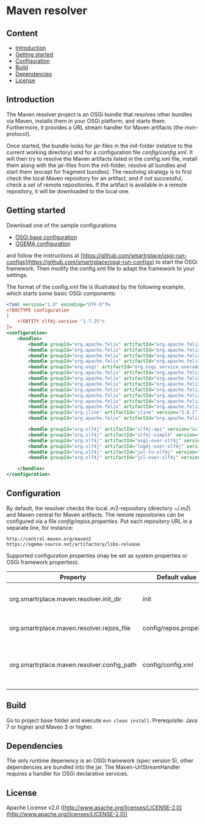 # Maven resolver

## Content
* [Introduction](#introduction)
* [Getting started](#getting-started)
* [Configuration](#configuration)
* [Build](#build)
* [Dependencies](#dependencies)
* [License](#license)

## Introduction
The Maven resolver project is an OSGi bundle that resolves other bundles via Maven, installs them in your OSGi platform, and starts them. Furthermore, it provides a URL stream handler for Maven artifacts (the *mvn*-protocol).

Once started, the bundle looks for jar-files in the *init*-folder (relative to the current working directory) and for a configuration file *config/config.xml*. It will then try to resolve the Maven artifacts listed in the config.xml file, install them along with the jar-files from the init-folder, resolve all bundles and start them (except for fragment bundles). The resolving strategy is to first check the local Maven repository for an artifact, and if not successful, check a set of remote repositories. If the artifact is available in a remote repository, it will be downloaded to the local one. 

## Getting started

Download one of the sample configurations
* [OSGi base configuration](https://github.com/smartrplace/osgi-run-configs/raw/master/rundir-osgi/rundir-osgi.zip)
* [OGEMA configuration](https://github.com/smartrplace/osgi-run-configs/raw/master/rundir-ogema-felix/rundir-ogema-felix.zip)

and follow the instructions at [https://github.com/smartrplace/osgi-run-configs](https://github.com/smartrplace/osgi-run-configs) to start the OSGi framework. Then modify the config.xml file to adapt the framework to your settings.

The format of the config.xml file is illustrated by the following example, which starts some basic OSGi components:

```xml
<?xml version="1.0" encoding="UTF-8"?>
<!DOCTYPE configuration 
[
	<!ENTITY slf4j-version "1.7.25">
]>
<configuration>
	<bundles>
		<bundle groupId="org.apache.felix" artifactId="org.apache.felix.framework.security" version="2.6.0" startLevel="1" />
		<bundle groupId="org.apache.felix" artifactId="org.apache.felix.scr" version="2.0.12" startLevel="2" />
		<bundle groupId="org.apache.felix" artifactId="org.apache.felix.configadmin" version="1.8.14" startLevel="2" />
		<bundle groupId="org.apache.felix" artifactId="org.apache.felix.metatype" version="1.1.2" startLevel="2" />
 		<bundle groupId="org.osgi" artifactId="org.osgi.service.useradmin" version="1.1.0" startLevel="2" />
		<bundle groupId="org.apache.felix" artifactId="org.apache.felix.useradmin" version="1.0.3" startLevel="2" />
		<bundle groupId="org.apache.felix" artifactId="org.apache.felix.useradmin.filestore" version="1.0.2" startLevel="2" />
		<bundle groupId="org.apache.felix" artifactId="org.apache.felix.fileinstall" version="3.6.0" startLevel="2" />
		<bundle groupId="org.apache.felix" artifactId="org.apache.felix.http.servlet-api" version="1.1.2" startLevel="2" />
		<bundle groupId="org.apache.felix" artifactId="org.apache.felix.eventadmin" version="1.4.8" startLevel="2" />
		<bundle groupId="org.apache.felix" artifactId="org.apache.felix.gogo.runtime" version="1.0.10" startLevel="2" />
		<bundle groupId="org.apache.felix" artifactId="org.apache.felix.gogo.command" version="1.0.2" startLevel="2" />
	 	<bundle groupId="org.jline" artifactId="jline" version="3.6.1" startLevel="2" />
		<bundle groupId="org.apache.felix" artifactId="org.apache.felix.gogo.jline" version="1.0.10" startLevel="3" /> 

		<bundle groupId="org.slf4j" artifactId="slf4j-api" version="&slf4j-version;" startLevel="1"/>
		<bundle groupId="org.slf4j" artifactId="slf4j-simple" version="&slf4j-version;" startLevel="1"/>
		<bundle groupId="org.slf4j" artifactId="osgi-over-slf4j" version="&slf4j-version;" startLevel="1"/>
		<bundle groupId="org.slf4j" artifactId="log4j-over-slf4j" version="&slf4j-version;" startLevel="1"/>
		<bundle groupId="org.slf4j" artifactId="jul-to-slf4j" version="&slf4j-version;" startLevel="1"/>
		<bundle groupId="org.slf4j" artifactId="jcl-over-slf4j" version="&slf4j-version;" startLevel="1"/>

	</bundles>
</configuration>
```

## Configuration
By default, the resolver checks the local .m2-repository (directory *~/.m2*) and Maven central for Maven artifacts. The remote repositories can be configured via a file *config/repos.properties*. Put each repository URL in a separate line, for instance:
```
http://central.maven.org/maven2
https://ogema-source.net/artifactory/libs-release
```
Supported configuration properties (may be set as system properties or OSGi framework properties):

| Property | Default value | Description |
|----------|---------------|-------------|
| org.smartrplace.maven.resolver.init_dir | init | Folder to search for static bundle jars |
| org.smartrplace.maven.resolver.repos_file | config/repos.properties | Repositories configuration file |
| org.smartrplace.maven.resolver.config_path | config/config.xml | Path to configuration file for bundles resolved via Maven |

## Build
Go to project base folder and execute `mvn clean install`. Prerequisite: Java 7 or higher and Maven 3 or higher.

## Dependencies
The only runtime depenency is an OSGi framework (spec version 5), other dependencies are bundled into the jar. The Maven-UrlStreamHandler requires a handler for OSGi declarative services.

## License
Apache License v2.0 ([http://www.apache.org/licenses/LICENSE-2.0](http://www.apache.org/licenses/LICENSE-2.0))
